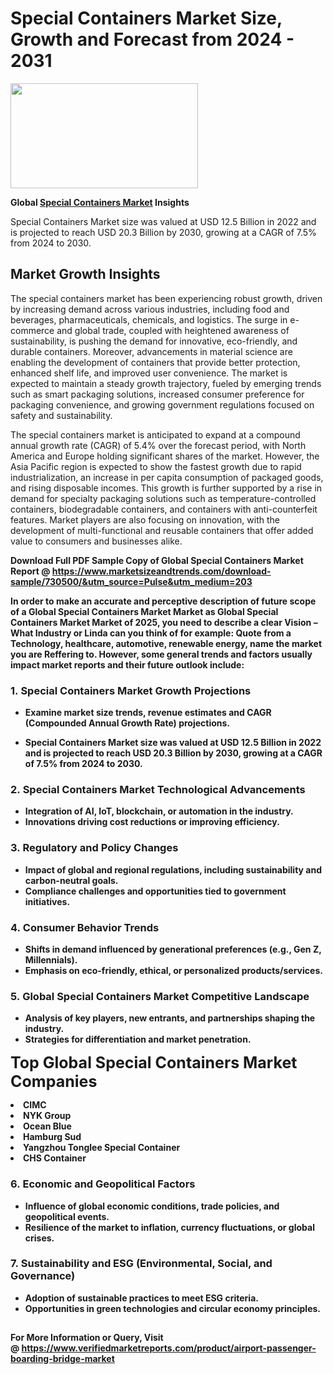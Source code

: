 <H1>Special Containers Market Size, Growth and Forecast from 2024 - 2031</H1><img class="aligncenter size-medium wp-image-584254" src="https://thirdeyenews.in/wp-content/uploads/2024/09/Global-Market-Research-300x168.jpeg" alt="" width="300" height="168" /><p><strong>Global&nbsp;<a href="https://www.marketsizeandtrends.com/download-sample/730500/&amp;utm_source=Pulse&amp;utm_medium=203">Special Containers Market</a> Insights</strong></p><p>Special Containers Market size was valued at USD 12.5 Billion in 2022 and is projected to reach USD 20.3 Billion by 2030, growing at a CAGR of 7.5% from 2024 to 2030.</p><p><h2>Market Growth Insights</h2> <p>The special containers market has been experiencing robust growth, driven by increasing demand across various industries, including food and beverages, pharmaceuticals, chemicals, and logistics. The surge in e-commerce and global trade, coupled with heightened awareness of sustainability, is pushing the demand for innovative, eco-friendly, and durable containers. Moreover, advancements in material science are enabling the development of containers that provide better protection, enhanced shelf life, and improved user convenience. The market is expected to maintain a steady growth trajectory, fueled by emerging trends such as smart packaging solutions, increased consumer preference for packaging convenience, and growing government regulations focused on safety and sustainability.</p> <p><strong></strong></p> <p>The special containers market is anticipated to expand at a compound annual growth rate (CAGR) of 5.4% over the forecast period, with North America and Europe holding significant shares of the market. However, the Asia Pacific region is expected to show the fastest growth due to rapid industrialization, an increase in per capita consumption of packaged goods, and rising disposable incomes. This growth is further supported by a rise in demand for specialty packaging solutions such as temperature-controlled containers, biodegradable containers, and containers with anti-counterfeit features. Market players are also focusing on innovation, with the development of multi-functional and reusable containers that offer added value to consumers and businesses alike.</p> <p><strong></p><p><span class=""><strong>Download Full PDF Sample Copy of Global Special Containers Market Report</strong> @ <a href="https://www.marketsizeandtrends.com/download-sample/730500/&amp;utm_source=Pulse&amp;utm_medium=203" target="_blank">https://www.marketsizeandtrends.com/download-sample/730500/&amp;utm_source=Pulse&amp;utm_medium=203</a></span></p><p>In order to make an accurate and perceptive description of future scope of a Global&nbsp;Special Containers Market Market as Global&nbsp;Special Containers Market Market of 2025, you need to describe a clear Vision &ndash; What Industry or Linda can you think of for example: Quote from a Technology, healthcare, automotive, renewable energy, name the market you are Reffering to. However, some general trends and factors usually impact market reports and their future outlook include:</p><h3>1.&nbsp;<strong>Special Containers Market Growth Projections</strong></h3><ul><li>Examine market size trends, revenue estimates and CAGR (Compounded Annual Growth Rate) projections.</li><li><p>Special Containers Market size was valued at USD 12.5 Billion in 2022 and is projected to reach USD 20.3 Billion by 2030, growing at a CAGR of 7.5% from 2024 to 2030.</p></li></ul><h3>2.&nbsp;<strong>Special Containers Market Technological Advancements</strong></h3><ul><li>Integration of AI, IoT, blockchain, or automation in the industry.</li><li>Innovations driving cost reductions or improving efficiency.</li></ul><h3>3.&nbsp;<strong>Regulatory and Policy Changes</strong></h3><ul><li>Impact of global and regional regulations, including sustainability and carbon-neutral goals.</li><li>Compliance challenges and opportunities tied to government initiatives.</li></ul><h3>4.&nbsp;<strong>Consumer Behavior Trends</strong></h3><ul><li>Shifts in demand influenced by generational preferences (e.g., Gen Z, Millennials).</li><li>Emphasis on eco-friendly, ethical, or personalized products/services.</li></ul><h3>5.&nbsp;<strong>Global Special Containers Market Competitive Landscape</strong></h3><ul><li>Analysis of key players, new entrants, and partnerships shaping the industry.</li><li>Strategies for differentiation and market penetration.</li></ul><p data-pm-slice="1 1 []"><span style="color: inherit; font-family: inherit; font-size: 25px;">Top Global Special Containers Market Companies</span></p><div class="" data-test-id=""><p><li>CIMC</li><li> NYK Group</li><li> Ocean Blue</li><li> Hamburg Sud</li><li> Yangzhou Tonglee Special Container</li><li> CHS Container</li></p></div><h3>6.&nbsp;<strong>Economic and Geopolitical Factors</strong></h3><ul><li>Influence of global economic conditions, trade policies, and geopolitical events.</li><li>Resilience of the market to inflation, currency fluctuations, or global crises.</li></ul><h3>7.&nbsp;<strong>Sustainability and ESG (Environmental, Social, and Governance)</strong></h3><ul><li>Adoption of sustainable practices to meet ESG criteria.</li><li>Opportunities in green technologies and circular economy principles.</li></ul><h2><strong style="font-size: 14px;">For More Information or Query, Visit @&nbsp;</strong><a style="background-color: #ffffff; font-size: 14px;" href="https://www.marketsizeandtrends.com/report/special-containers-market/" target="_blank">https://www.verifiedmarketreports.com/product/airport-passenger-boarding-bridge-market</a></h2>

